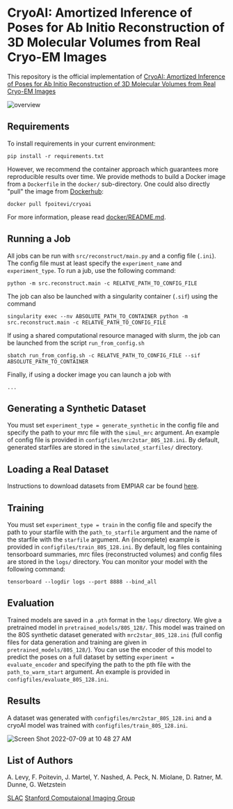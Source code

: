 # CryoAI: Amortized Inference of Poses for Ab Initio Reconstruction of 3D Molecular Volumes from Real Cryo-EM Images

This repository is the official implementation of [CryoAI: Amortized Inference of Poses for Ab Initio Reconstruction of 3D Molecular Volumes from Real Cryo-EM Images](https://arxiv.org/abs/2203.08138)

![overview](https://user-images.githubusercontent.com/57400415/169631206-ae9e2166-066b-4f98-9642-acfd5fe8ab7b.png)

## Requirements

To install requirements in your current environment:

```setup
pip install -r requirements.txt
```

However, we recommend the container approach which guarantees more reproducible results over time. 
We provide methods to build a Docker image from a `Dockerfile` in the `docker/` sub-directory.
One could also directly "pull" the image from [Dockerhub](https://hub.docker.com/repository/docker/fpoitevi/cryoai):
```setup
docker pull fpoitevi/cryoai
```

For more information, please read [docker/README.md](https://github.com/compSPI/cryoAI/blob/main/docker/README.md).

## Running a Job

All jobs can be run with `src/reconstruct/main.py` and a config file (`.ini`). The config file must at least specify the `experiment_name` and `experiment_type`. To run a jub, use the following command:
```train
python -m src.reconstruct.main -c RELATVE_PATH_TO_CONFIG_FILE
```
The job can also be launched with a singularity container (`.sif`) using the command
```
singularity exec --nv ABSOLUTE_PATH_TO_CONTAINER python -m src.reconstruct.main -c RELATVE_PATH_TO_CONFIG_FILE
```
If using a shared computational resource managed with slurm, the job can be launched from the script `run_from_config.sh`
```slurm
sbatch run_from_config.sh -c RELATVE_PATH_TO_CONFIG_FILE --sif ABSOLUTE_PATH_TO_CONTAINER
```
Finally, if using a docker image you can launch a job with
```
...
```

## Generating a Synthetic Dataset

You must set `experiment_type = generate_synthetic` in the config file and specify the path to your mrc file with the `simul_mrc` argument. An example of config file is provided in `configfiles/mrc2star_80S_128.ini`. By default, generated starfiles are stored in the `simulated_starfiles/` directory.

## Loading a Real Dataset

Instructions to download datasets from EMPIAR car be found [here](https://github.com/zhonge/cryodrgn_empiar).

## Training

You must set `experiment_type = train` in the config file and specify the path to your starfile with the `path_to_starfile` argument and the name of the starfile with the `starfile` argument. An (incomplete) example is provided in `configfiles/train_80S_128.ini`. By default, log files containing tensorboard summaries, mrc files (reconstructed volumes) and config files are stored in the `logs/` directory. You can monitor your model with the following command:
```
tensorboard --logdir logs --port 8888 --bind_all
```

## Evaluation

Trained models are saved in a `.pth` format in the `logs/` directory. We give a pretrained model in `pretrained_models/80S_128/`. This model was trained on the 80S synthetic dataset generated with `mrc2star_80S_128.ini` (full config files for data generation and training are given in `pretrained_models/80S_128/`). You can use the encoder of this model to predict the poses on a full dataset by setting `experiment = evaluate_encoder` and specifying the path to the pth file with the `path_to_warm_start` argument. An example is provided in `configfiles/evaluate_80S_128.ini`.

## Results

A dataset was generated with `configfiles/mrc2star_80S_128.ini` and a cryoAI model was trained with `configfiles/train_80S_128.ini`.

![Screen Shot 2022-07-09 at 10 48 27 AM](https://user-images.githubusercontent.com/57400415/178117198-1eedb33a-d373-4295-b4eb-da596bfb26ce.png)

## List of Authors

A. Levy, F. Poitevin, J. Martel, Y. Nashed, A. Peck, N. Miolane, D. Ratner, M. Dunne, G. Wetzstein

[SLAC](https://www6.slac.stanford.edu/)
[Stanford Computaional Imaging Group](https://www.computationalimaging.org/)
